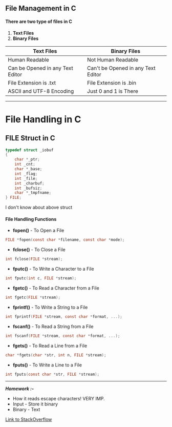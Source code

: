 ## File Management in C

#### There are two type of files in C
1. **Text Files**
2. **Binary Files**

| Text Files | Binary Files |
|------------|--------------|
| Human Readable | Not Human Readable |
| Can be Opened in any Text Editor | Can't be Opened in any Text Editor |
| File Extension is .txt | File Extension is .bin |
| ASCII and UTF-8 Encoding | Just 0 and 1 is There |

---

# File Handling in C
## FILE Struct in C

```C
typedef struct _iobuf
{
    char *_ptr;
    int _cnt;
    char *_base;
    int _flag;
    int _file;
    int _charbuf;
    int _bufsiz;
    char *_tmpfname;
} FILE;
```
I don't know about above struct

#### File Handling Functions

- **fopen()** - To Open a File
```C
FILE *fopen(const char *filename, const char *mode);
```

- **fclose()** - To Close a File
```C
int fclose(FILE *stream);
```

- **fputc()** - To Write a Character to a File
```C
int fputc(int c, FILE *stream);
```

- **fgetc()** - To Read a Character from a File
```C
int fgetc(FILE *stream);
```

- **fprintf()** - To Write a String to a File
```C
int fprintf(FILE *stream, const char *format, ...);
```

- **fscanf()** - To Read a String from a File
```C
int fscanf(FILE *stream, const char *format, ...);
```

- **fgets()** - To Read a Line from a File
```C
char *fgets(char *str, int n, FILE *stream);
```

- **fputs()** - To Write a Line to a File
```C
int fputs(const char *str, FILE *stream);
```
---

***Homework :-***
- How it reads escape characters!   VERY IMP.
- Input - Store it binary
- Binary - Text

<a href="https://stackoverflow.com/questions/4459859/where-are-standard-streams-stdin-and-stdout-created#:~:text=In%20Linux%2C%20you%20can%20generally,%2Fself%2Ffd%2F1%20">Link to StackOverflow</a>
